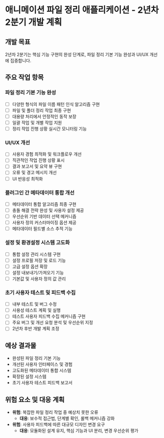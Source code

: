 # 애니메이션 파일 정리 애플리케이션 - 2년차 2분기 개발 계획

## 개발 목표
2년차 2분기는 핵심 기능 구현의 완성 단계로, 파일 정리 기본 기능 완성과 UI/UX 개선에 집중합니다.

## 주요 작업 항목

### 파일 정리 기본 기능 완성
- [ ] 다양한 형식의 파일 이름 패턴 인식 알고리즘 구현
- [ ] 파일 및 폴더 정리 작업 최종 구현
- [ ] 대용량 처리에서 안정적인 동작 보장
- [ ] 일괄 작업 및 개별 작업 지원
- [ ] 정리 작업 진행 상황 실시간 모니터링 기능

### UI/UX 개선
- [ ] 사용자 경험 최적화 및 워크플로우 개선
- [ ] 직관적인 작업 진행 상황 표시
- [ ] 결과 보고서 및 요약 뷰 구현
- [ ] 오류 및 경고 메시지 개선
- [ ] UI 반응성 최적화

### 플러그인 간 메타데이터 통합 개선
- [ ] 메타데이터 통합 알고리즘 최종 구현
- [ ] 충돌 해결 전략 완성 및 사용자 설정 제공
- [ ] 우선순위 기반 데이터 선택 메커니즘
- [ ] 사용자 정의 커스터마이징 옵션 제공
- [ ] 메타데이터 필드별 소스 추적 기능

### 설정 및 환경설정 시스템 고도화
- [ ] 통합 설정 관리 시스템 구현
- [ ] 설정 프로필 저장 및 로드 기능
- [ ] 고급 설정 옵션 확장
- [ ] 설정 내보내기/가져오기 기능
- [ ] 기본값 및 사용자 정의 값 관리

### 초기 사용자 테스트 및 피드백 수집
- [ ] 내부 테스트 및 버그 수정
- [ ] 사용성 테스트 계획 및 실행
- [ ] 테스트 사용자 피드백 수집 메커니즘 구현
- [ ] 주요 버그 및 개선 요청 분석 및 우선순위 지정
- [ ] 2년차 후반 개발 계획 조정

## 예상 결과물
- 완성된 파일 정리 기본 기능
- 개선된 사용자 인터페이스 및 경험
- 고도화된 메타데이터 통합 시스템
- 확장된 설정 시스템
- 초기 사용자 테스트 피드백 보고서

## 위험 요소 및 대응 계획
- **위험**: 복잡한 파일 정리 작업 중 예상치 못한 오류
  - **대응**: 보수적 접근법, 단계별 확인, 롤백 메커니즘 강화
- **위험**: 사용자 피드백에 따른 대규모 디자인 변경 요구
  - **대응**: 모듈화된 설계 유지, 핵심 기능과 UI 분리, 변경 우선순위 평가 